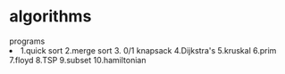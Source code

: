 # algorithms
<div>programs</div>
<li>
1.quick sort
2.merge sort
3. 0/1 knapsack
4.Dijkstra's 
5.kruskal
6.prim
7.floyd
8.TSP
9.subset
10.hamiltonian
</li>
